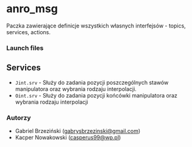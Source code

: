 # anro_msg
Paczka zawierające definicje wszystkich własnych interfejsów - topics, services, actions.

### Launch files

## Services
- `Jint.srv` - Służy do zadania pozycji poszczególnych stawów manipulatora oraz wybrania rodzaju interpolacji.
- `Oint.srv` - Służy do zadania pozycji końcówki manipulatora oraz wybrania rodzaju interpolacji


### Autorzy
- Gabriel Brzeziński (gabrysbrzezinski@gmail.com)  
- Kacper Nowakowski (casperus99@wp.pl) 
